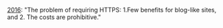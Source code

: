 <a href="https://twitter.com/davewiner/status/694271745306562560">2016</a>: "The problem of requiring HTTPS: 1.Few benefits for blog-like sites, and 2. The costs are prohibitive."

